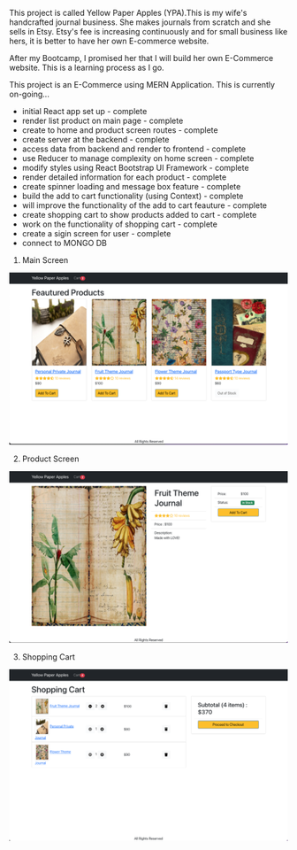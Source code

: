 This project is called Yellow Paper Apples (YPA).This is my wife's handcrafted journal business. She makes journals from scratch and she sells in Etsy. Etsy's fee is increasing continuously and for small business like hers, it is better to have her own E-commerce website.

After my Bootcamp, I promised her that I will build her own E-Commerce website. This is a learning process as I go.

This project is an E-Commerce using MERN Application. This is currently on-going...

- initial React app set up - complete
- render list product on main page - complete
- create to home and product screen routes - complete
- create server at the backend - complete
- access data from backend and render to frontend - complete
- use Reducer to manage complexity on home screen - complete
- modify styles using React Bootstrap UI Framework - complete
- render detailed information for each product - complete
- create spinner loading and message box feature - complete
- build the add to cart functionality (using Context) - complete
- will improve the functionality of the add to cart feauture - complete
- create shopping cart to show products added to cart - complete
- work on the functionality of shopping cart - complete
- create a sigin screen for user - complete
- connect to MONGO DB

1. Main Screen

!["MainScreen"](https://github.com/enukeWebDev/MERN_E-Commerce/blob/master/frontend/public/images/MainScreen.jpg?raw=true)

2. Product Screen

!["ProductScreen"](https://github.com/enukeWebDev/MERN_E-Commerce/blob/master/frontend/public/images/CartScreen.jpg?raw=true)

3. Shopping Cart

!["ShoppingCartScreen"](https://github.com/enukeWebDev/MERN_E-Commerce/blob/master/frontend/public/images/ShoppingCartScreen.jpg?raw=true)
